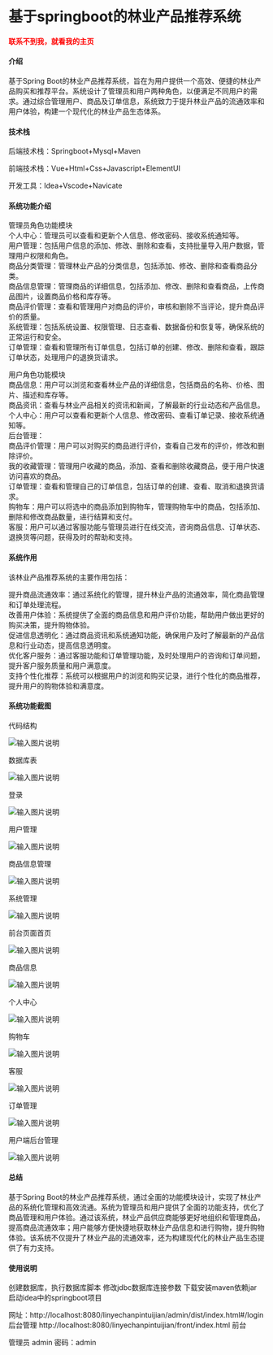 # 基于springboot的林业产品推荐系统

<h4 style='color:red'>联系不到我，就看我的主页 </h4> 
 
#### 介绍

基于Spring Boot的林业产品推荐系统，旨在为用户提供一个高效、便捷的林业产品购买和推荐平台。系统设计了管理员和用户两种角色，以便满足不同用户的需求。通过综合管理用户、商品及订单信息，系统致力于提升林业产品的流通效率和用户体验，构建一个现代化的林业产品生态体系。

#### 技术栈

后端技术栈：Springboot+Mysql+Maven

前端技术栈：Vue+Html+Css+Javascript+ElementUI

开发工具：Idea+Vscode+Navicate

#### 系统功能介绍

管理员角色功能模块  
个人中心：管理员可以查看和更新个人信息、修改密码、接收系统通知等。  
用户管理：包括用户信息的添加、修改、删除和查看，支持批量导入用户数据，管理用户权限和角色。  
商品分类管理：管理林业产品的分类信息，包括添加、修改、删除和查看商品分类。  
商品信息管理：管理商品的详细信息，包括添加、修改、删除和查看商品，上传商品图片，设置商品价格和库存等。  
商品评价管理：查看和管理用户对商品的评价，审核和删除不当评论，提升商品评价的质量。  
系统管理：包括系统设置、权限管理、日志查看、数据备份和恢复等，确保系统的正常运行和安全。  
订单管理：查看和管理所有订单信息，包括订单的创建、修改、删除和查看，跟踪订单状态，处理用户的退换货请求。  

用户角色功能模块  
商品信息：用户可以浏览和查看林业产品的详细信息，包括商品的名称、价格、图片、描述和库存等。  
商品资讯：查看与林业产品相关的资讯和新闻，了解最新的行业动态和产品信息。  
个人中心：用户可以查看和更新个人信息、修改密码、查看订单记录、接收系统通知等。  
后台管理：  
商品评价管理：用户可以对购买的商品进行评价，查看自己发布的评价，修改和删除评价。  
我的收藏管理：管理用户收藏的商品，添加、查看和删除收藏商品，便于用户快速访问喜欢的商品。  
订单管理：查看和管理自己的订单信息，包括订单的创建、查看、取消和退换货请求。  
购物车：用户可以将选中的商品添加到购物车，管理购物车中的商品，包括添加、删除和修改商品数量，进行结算和支付。  
客服：用户可以通过客服功能与管理员进行在线交流，咨询商品信息、订单状态、退换货等问题，获得及时的帮助和支持。  

#### 系统作用

该林业产品推荐系统的主要作用包括：

提升商品流通效率：通过系统化的管理，提升林业产品的流通效率，简化商品管理和订单处理流程。  
改善用户体验：系统提供了全面的商品信息和用户评价功能，帮助用户做出更好的购买决策，提升购物体验。  
促进信息透明化：通过商品资讯和系统通知功能，确保用户及时了解最新的产品信息和行业动态，提高信息透明度。  
优化客户服务：通过客服功能和订单管理功能，及时处理用户的咨询和订单问题，提升客户服务质量和用户满意度。  
支持个性化推荐：系统可以根据用户的浏览和购买记录，进行个性化的商品推荐，提升用户的购物体验和满意度。  

#### 系统功能截图

代码结构

![输入图片说明](images/bf9d578c5cd0335e69fd3e6ea8f4592.png)

数据库表

![输入图片说明](images/07de7d54fe1fb1c8d574047d0cd402a.png)

登录

![输入图片说明](images/f0dd0716736d981cb5d83a8c493e8af.png)

用户管理

![输入图片说明](images/ad0be25723d01d23ce64d8884d014c5.png)

商品信息管理

![输入图片说明](images/1dc4fee49f94f2025e162c103f2e94d.png)

系统管理

![输入图片说明](images/2ac75a04e83ab8220fcdad20908f52b.png)

前台页面首页

![输入图片说明](images/87b18274a41450e61b3725ca7019b90.png)

商品信息

![输入图片说明](images/94d40c2b7539ada9e638c2eb0914f5f.png)

个人中心

![输入图片说明](images/9b1b4ed71d5e601edb3116cfa4d2354.png)

购物车

![输入图片说明](images/c55c856d33071b0c1f26bee5c9d1278.png)

客服

![输入图片说明](images/32a75334f0fd45e4b42f9eea8da3d75.png)

订单管理

![输入图片说明](images/5e69a3ea0a0356b935866f78a837296.png)

用户端后台管理

![输入图片说明](images/dd74065772bb3e1bd25d7bffcb5602c.png)

#### 总结

基于Spring Boot的林业产品推荐系统，通过全面的功能模块设计，实现了林业产品的系统化管理和高效流通。系统为管理员和用户提供了全面的功能支持，优化了商品管理和用户体验。通过该系统，林业产品供应商能够更好地组织和管理商品，提高商品流通效率；用户能够方便快捷地获取林业产品信息和进行购物，提升购物体验。该系统不仅提升了林业产品的流通效率，还为构建现代化的林业产品生态提供了有力支持。

#### 使用说明

创建数据库，执行数据库脚本 修改jdbc数据库连接参数 下载安装maven依赖jar 启动idea中的springboot项目

网址：http://localhost:8080/linyechanpintuijian/admin/dist/index.html#/login 后台管理 http://localhost:8080/linyechanpintuijian/front/index.html 前台

管理员  admin  密码：admin    
